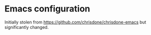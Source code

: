 # Emacs configuration

Initially stolen from <https://github.com/chrisdone/chrisdone-emacs>
but significantly changed.
